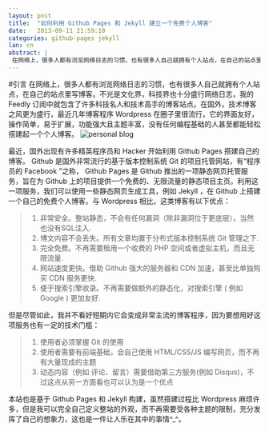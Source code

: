 ```yaml
---
layout: post
title:  "如何利用 Github Pages 和 Jekyll 建立一个免费个人博客"
date:   2013-09-11 21:59:10
categories: github-pages jekyll
lan: cn
abstract: |
 在网络上，很多人都有浏览网络日志的习惯，也有很多人自己就拥有个人站点，在自己的站点里写博客。不光是文化界，科技界也十分盛行网络日志，我的 Feedly 订阅中就包含了许多科技名人和技术高手的博客站点。在国外，技术博客之风更为盛行，最近几年博客程序 Wordpress 在圈子里很流行，它的界面友好，操作简单，易于扩展，功能强大且主题丰富。
---
```

#引言
在网络上，很多人都有浏览网络日志的习惯，也有很多人自己就拥有个人站点，在自己的站点里写博客。不光是文化界，科技界也十分盛行网络日志，我的 Feedly 订阅中就包含了许多科技名人和技术高手的博客站点。在国外，技术博客之风更为盛行，最近几年博客程序 Wordpress 在圈子里很流行，它的界面友好，操作简单，易于扩展，功能强大且主题丰富，没有任何编程基础的人甚至都能轻松搭建起一个个人博客。
![](http://carpenter.qiniudn.com/github-pages-blog.jpg "personal blog")

最近，国外出现有许多精英程序员和 Hacker 开始利用 Github Pages 搭建自己的博客。 Github 是国外非常流行的基于版本控制系统 Git 的项目托管网站，有“程序员的 Facebook ”之称， Github Pages 是 Github 推出的一项静态网页托管服务，旨在为 Github 上的项目提供一个免费的、无限流量的静态项目主页。利用这一项服务，我们可以使用一些静态网页生成工具，例如 Jekyll ，在 Github 上搭建一个自己的免费个人博客。与 Wordpress 相比，这类博客有以下优点：

>1. 非常安全。整站静态，不会有任何漏洞（除非漏洞位于更底层），当然也没有SQL注入.
>4. 博文内容不会丢失。所有文章均置于分布式版本控制系统 Git 管理之下.
>2. 完全免费。不再需要租用一个收费的 PHP 空间或者虚拟主机，而且无限流量.
>5. 网站速度更快。借助 Github 强大的服务器和 CDN 加速，甚至比单独购买 CDN 服务更快.
>3. 便于搜索引擎收录。不再需要做额外的静态化，对搜索引擎 ( 例如 Google ) 更加友好.

但是尽管如此，我并不看好短期内它会变成非常主流的博客程序，因为要想用好这项服务也有一定的技术门槛：

>1. 使用者必须掌握 Git 的使用
>2. 使用者需要有前端基础，会自己使用 HTML/CSS/JS 编写网页，而不再有大量现成的主题
>3. 动态内容（例如 评论、留言）需要借助第三方服务(例如 Disqus)，不过这点从另一方面看也可以认为是一个优点

本站也是基于 Github Pages 和 Jekyll 构建，虽然搭建过程比 Wordpress 麻烦许多，但是我可以完全自己定义整站的外观，而不再需要受各种主题的限制，充分发挥了自己的想象力，这也是一件让人乐在其中的事情^_^。


